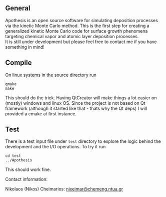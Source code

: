 General
--------------------------------------------------------------------------------------------------------------
Apothesis is an open source software for simulating deposition processes via the kinetic Monte Carlo method. 
This is the first step for creating a generalized kinetic Monte Carlo code 
for surface growth phenomena targeting chemical vapor and atomic layer deposition processes.  
It is still under development but please feel free to contact me if you have something in mind! 


Compile 
--------------------------------------------------------------------------------------------------------------
On linux systems in the source directory run 
```
qmake
make
```
This should do the trick.
Having QtCreator will make things a lot easier on (mostly) windows and linux OS. 
Since the project is not based on Qt framework (although it started like that - thats why the Qt deps) 
I will provided a cmake at first instance. 

Test
--------------------------------------------------------------------------------------------------------------
There is a test input file under `test` directory to explore the logic behind the development and the I/O operations. 
To try it run
```
cd test
../Apothesis 
```
This should work fine. 

Contact information:

Nikolaos (Nikos) Cheimarios: 
nixeimar@chemeng.ntua.gr


